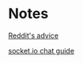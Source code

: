 # Notes

[Reddit's advice](http://www.reddit.com/r/learnprogramming/comments/2vynet/i_want_to_make_a_live_chat_web_application_and_im/)

[socket.io chat guide](http://socket.io/get-started/chat/)
